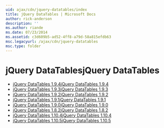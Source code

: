 ```yaml
---
uid: ajax/cdn/jquery-datatables/index
title: jQuery DataTables | Microsoft Docs
author: rick-anderson
description: ''
ms.author: riande
ms.date: 07/23/2014
ms.assetid: c3d609b5-ad52-4ff8-a79d-58a815efdb63
msc.legacyurl: /ajax/cdn/jquery-datatables
msc.type: folder
---
```

<a name="jquery-datatables"></a><span data-ttu-id="e0033-102">jQuery DataTables</span><span class="sxs-lookup"><span data-stu-id="e0033-102">jQuery DataTables</span></span>
====================
- [<span data-ttu-id="e0033-103">jQuery DataTables 1.9.4</span><span class="sxs-lookup"><span data-stu-id="e0033-103">jQuery DataTables 1.9.4</span></span>](cdnjquerydatatables194.md)
- [<span data-ttu-id="e0033-104">jQuery DataTables 1.9.3</span><span class="sxs-lookup"><span data-stu-id="e0033-104">jQuery DataTables 1.9.3</span></span>](cdnjquerydatatables193.md)
- [<span data-ttu-id="e0033-105">jQuery DataTables 1.9.2</span><span class="sxs-lookup"><span data-stu-id="e0033-105">jQuery DataTables 1.9.2</span></span>](cdnjquerydatatables192.md)
- [<span data-ttu-id="e0033-106">jQuery DataTables 1.9.1</span><span class="sxs-lookup"><span data-stu-id="e0033-106">jQuery DataTables 1.9.1</span></span>](cdnjquerydatatables191.md)
- [<span data-ttu-id="e0033-107">jQuery DataTables 1.9.0</span><span class="sxs-lookup"><span data-stu-id="e0033-107">jQuery DataTables 1.9.0</span></span>](cdnjquerydatatables190.md)
- [<span data-ttu-id="e0033-108">jQuery DataTables 1.8.2</span><span class="sxs-lookup"><span data-stu-id="e0033-108">jQuery DataTables 1.8.2</span></span>](cdnjquerydatatables182.md)
- [<span data-ttu-id="e0033-109">jQuery DataTables 1.10.4</span><span class="sxs-lookup"><span data-stu-id="e0033-109">jQuery DataTables 1.10.4</span></span>](cdnjquerydatatables104.md)
- [<span data-ttu-id="e0033-110">jQuery DataTables 1.10.5</span><span class="sxs-lookup"><span data-stu-id="e0033-110">jQuery DataTables 1.10.5</span></span>](cdnjquerydatatables105.md)

